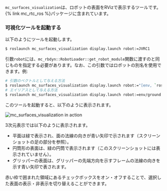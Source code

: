 `mc_surfaces_visualization`は、ロボットの表面をRVizで表示するツールです。{% link mc_rtc_ros %}パッケージに含まれています。

### 可視化ツールを起動する

以下のようにツールを起動します。

```bash
$ roslaunch mc_surfaces_visualization display.launch robot:=JVRC1
```

引数`robot`には、`mc_rbdyn::RobotLoader::get_robot_module`関数に渡すのと同じものを指定する必要があります。なお、この引数ではロボットの別名を使用できます。例:

```bash
# 引数のベクトルとして与える方法
$ roslaunch mc_surfaces_visualization display.launch robot:="[env, `rospack find mc_env_description`, ground]"
# エイリアスとして与える方法
$ roslaunch mc_surfaces_visualization display.launch robot:=env/ground
```

このツールを起動すると、以下のように表示されます。

<img src="{{site.baseurl_root}}/assets/tutorials/tools/img/mc_surfaces_visualization.png" alt="mc_surfaces_visualization in action" class="img-fluid" />

3次元表示では以下のように表示されます。

- 平面は緑で表示され、面の法線の向きが青い矢印で示されます（スクリーンショットの足の部分を参照）。
- 円筒形の表面は、緑の円筒で表示されます（このスクリーンショットには表示されていません）。
- グリッパーの表面は、グリッパーの先端方向を示すフレームの法線の向きを示す青い矢印で表されます。

赤い枠で囲まれた領域にあるチェックボックスをオン・オフすることで、選択した表面の表示・非表示を切り替えることができます。

